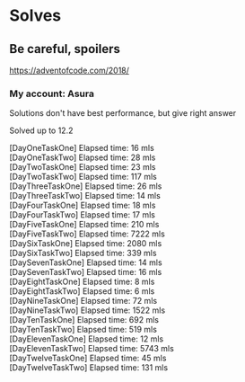 # Solves

## Be careful, spoilers


https://adventofcode.com/2018/

### My account: Asura

Solutions don't have best performance, but give right answer

Solved up to 12.2


[DayOneTaskOne] Elapsed time: 16 mls<br>
[DayOneTaskTwo] Elapsed time: 28 mls<br>
[DayTwoTaskOne] Elapsed time: 23 mls<br>
[DayTwoTaskTwo] Elapsed time: 117 mls<br>
[DayThreeTaskOne] Elapsed time: 26 mls<br>
[DayThreeTaskTwo] Elapsed time: 14 mls<br>
[DayFourTaskOne] Elapsed time: 18 mls<br>
[DayFourTaskTwo] Elapsed time: 17 mls<br>
[DayFiveTaskOne] Elapsed time: 210 mls<br>
[DayFiveTaskTwo] Elapsed time: 7222 mls<br>
[DaySixTaskOne] Elapsed time: 2080 mls<br>
[DaySixTaskTwo] Elapsed time: 339 mls<br>
[DaySevenTaskOne] Elapsed time: 14 mls<br>
[DaySevenTaskTwo] Elapsed time: 16 mls<br>
[DayEightTaskOne] Elapsed time: 8 mls <br>
[DayEightTaskTwo] Elapsed time: 6 mls <br>
[DayNineTaskOne] Elapsed time: 72 mls <br>
[DayNineTaskTwo] Elapsed time: 1522 mls <br>
[DayTenTaskOne] Elapsed time: 692 mls <br>
[DayTenTaskTwo] Elapsed time: 519 mls <br>
[DayElevenTaskOne] Elapsed time: 12 mls <br>
[DayElevenTaskTwo] Elapsed time: 5743 mls <br>
[DayTwelveTaskOne] Elapsed time: 45 mls <br>
[DayTwelveTaskTwo] Elapsed time: 131 mls <br>
